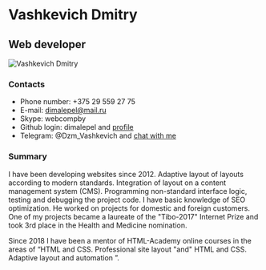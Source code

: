# Vashkevich Dmitry

## Web developer

![Vashkevich Dmitry](https://i.ibb.co/jk4wkKP/pic-my-photo.jpg)

### Contacts
* Phone number: +375 29 559 27 75
* E-mail: dimalepel@mail.ru
* Skype: webcompby
* Github login: dimalepel and [profile](https://github.com/dimalepel)
* Telegram: @Dzm_Vashkevich and [chat with me](https://t.me/Dzm_Vashkevich)

### Summary
I have been developing websites since 2012. Adaptive layout of layouts according to modern standards. Integration of layout on a content management system (CMS). Programming non-standard interface logic, testing and debugging the project code. I have basic knowledge of SEO optimization. He worked on projects for domestic and foreign customers. One of my projects became a laureate of the "Tibo-2017" Internet Prize and took 3rd place in the Health and Medicine nomination.

Since 2018 I have been a mentor of HTML-Academy online courses in the areas of “HTML and CSS. Professional site layout "and" HTML and CSS. Adaptive layout and automation ”.
